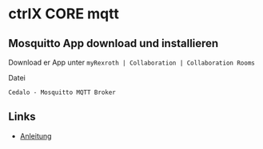 # ctrlX CORE mqtt

## Mosquitto App download und installieren
Download er App unter ```myRexroth | Collaboration | Collaboration Rooms```

Datei
```
Cedalo - Mosquitto MQTT Broker
```

## Links
+ [Anleitung](https://www.youtube.com/watch?v=5KTGMnNasZ4&list=PLTLcz6IpeLYKemAlHvp13f3assh-VVyjF&index=2)
